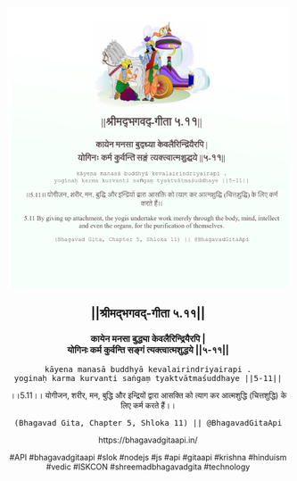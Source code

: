 <img src="../../asset/BG_5_11.png"/>
<center><h2>||श्रीमद्‍भगवद्‍-गीता ५.११||</h2>
<h3>कायेन मनसा बुद्ध्या केवलैरिन्द्रियैरपि |<br/>योगिनः कर्म कुर्वन्ति सङ्गं त्यक्त्वात्मशुद्धये ||५-११||</h3>
<pre>kāyena manasā buddhyā kevalairindriyairapi .<br/>yoginaḥ karma kurvanti saṅgaṃ tyaktvātmaśuddhaye ||5-11||</pre>
<p>।।5.11।। योगीजन, शरीर, मन, बुद्धि और इन्द्रियों द्वारा आसक्ति को त्याग कर आत्मशुद्धि (चित्तशुद्धि) के लिए कर्म करते हैं।।</p>
<pre>(Bhagavad Gita, Chapter 5, Shloka 11) || @BhagavadGitaApi</pre><p>https://bhagavadgitaapi.in/</p><p>#API #bhagavadgitaapi #slok #nodejs #js #api #gitaapi #krishna #hinduism #vedic #ISKCON #shreemadbhagavadgita #technology</p></center>